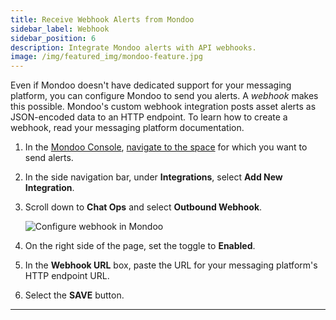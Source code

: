 ```yaml
---
title: Receive Webhook Alerts from Mondoo
sidebar_label: Webhook
sidebar_position: 6
description: Integrate Mondoo alerts with API webhooks.
image: /img/featured_img/mondoo-feature.jpg
---
```


Even if Mondoo doesn't have dedicated support for your messaging platform, you can configure Mondoo to send you alerts. A _webhook_ makes this possible. Mondoo's custom webhook integration posts asset alerts as JSON-encoded data to an HTTP endpoint. To learn how to create a webhook, read your messaging platform documentation.

1. In the [Mondoo Console](https://console.mondoo.com), [navigate to the space](/platform/start/navigate) for which you want to send alerts.

2. In the side navigation bar, under **Integrations**, select **Add New Integration**.

3. Scroll down to **Chat Ops** and select **Outbound Webhook**.

   ![Configure webhook in Mondoo](/img/platform/maintain/alerting/webhook/webhook-mondoo-configure.png)

4. On the right side of the page, set the toggle to **Enabled**.

5. In the **Webhook URL** box, paste the URL for your messaging platform's HTTP endpoint URL.

6. Select the **SAVE** button.

---
